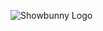 ![Showbunny Logo](https://github.com/macjabeth/showbunny/raw/develop/img/banner.png "Showbunny Logo")